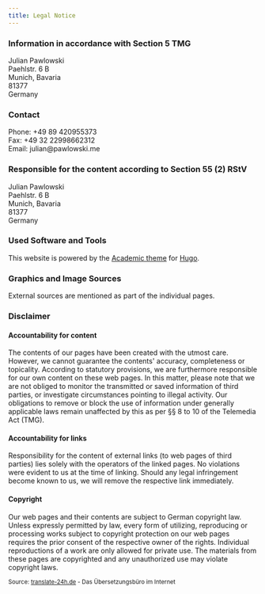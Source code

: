 ```yaml
---
title: Legal Notice
---
```


### Information in accordance with Section 5 TMG

<div itemscope itemtype="http://schema.org/Person">
  <span itemprop="name">Julian Pawlowski</span><br />
  <div itemprop="address" itemscope itemtype="http://schema.org/PostalAddress">
    <span itemprop="streetAddress">Paehlstr. 6 B</span><br />
    <span itemprop="addressLocality">Munich</span>,
    <span itemprop="addressRegion">Bavaria</span><br />
    <span itemprop="postalCode">81377</span><br />
    <span itemprop="addressCountry">Germany</span><br />
  </div>

### Contact

  Phone: <span itemprop="telephone">+&#052;&#057;&#032;&#056;&#057;&#032;&#052;&#050;&#048;&#057;&#053;&#053;&#051;&#055;&#051;</span><br />
  Fax: <span itemprop="telephone">+&#052;&#057;&#032;&#051;&#050;&#032;&#050;&#050;&#057;&#057;&#056;&#054;&#054;&#050;&#051;&#049;&#050;</span><br />
  Email: <span itemprop="email">&#106;&#117;&#108;&#105;&#097;&#110;&#064;&#112;&#097;&#119;&#108;&#111;&#119;&#115;&#107;&#105;&#046;&#109;&#101;</span>
</div>


### Responsible for the content according to Section 55 (2) RStV

<div itemscope itemtype="http://schema.org/Person">
  <span itemprop="name">Julian Pawlowski</span><br />
  <div itemprop="address" itemscope itemtype="http://schema.org/PostalAddress">
    <span itemprop="streetAddress">Paehlstr. 6 B</span><br />
    <span itemprop="addressLocality">Munich</span>,
    <span itemprop="addressRegion">Bavaria</span><br />
    <span itemprop="postalCode">81377</span><br />
    <span itemprop="addressCountry">Germany</span><br />
  </div>
</div>


### Used Software and Tools

This website is powered by the
<a href="https://sourcethemes.com/academic/" target="_blank" rel="noopener">Academic theme</a> for
<a href="https://gohugo.io" target="_blank" rel="noopener">Hugo</a>.


### Graphics and Image Sources

External sources are mentioned as part of the individual pages.


### Disclaimer

#### Accountability for content
The contents of our pages have been created with the utmost care. However, we cannot guarantee the contents' accuracy, completeness or topicality. According to statutory provisions, we are furthermore responsible for our own content on these web pages. In this matter, please note that we are not obliged to monitor the transmitted or saved information of third parties, or investigate circumstances pointing to illegal activity. Our obligations to remove or block the use of information under generally applicable laws remain unaffected by this as per §§ 8 to 10 of the Telemedia Act (TMG).

#### Accountability for links
Responsibility for the content of external links (to web pages of third parties) lies solely with the operators of the linked pages. No violations were evident to us at the time of linking. Should any legal infringement become known to us, we will remove the respective link immediately.

#### Copyright
Our web pages and their contents are subject to German copyright law. Unless expressly permitted by law, every form of utilizing, reproducing or processing works subject to copyright protection on our web pages requires the prior consent of the respective owner of the rights. Individual reproductions of a work are only allowed for private use. The materials from these pages are copyrighted and any unauthorized use may violate copyright laws.


<sup>Source: <a href="https://translate-24h.de/" target="_blank">translate-24h.de</a> - Das Übersetzungsbüro im Internet</sup>
